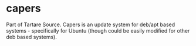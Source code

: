 capers
======

Part of Tartare Source. Capers is an update system for deb/apt based systems - specifically for Ubuntu (though could be easily modified for other deb based systems).
